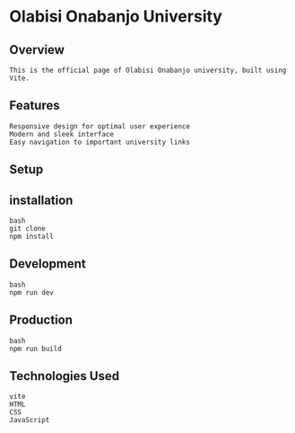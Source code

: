 # Olabisi Onabanjo University

## Overview

    This is the official page of Olabisi Onabanjo university, built using Vite.

## Features
    Responsive design for optimal user experience
    Modern and sleek interface
    Easy navigation to important university links
## Setup

## installation

    bash 
    git clone 
    npm install

## Development

    bash 
    npm run dev

## Production

    bash 
    npm run build

## Technologies Used
    vite
    HTML
    CSS
    JavaScript
